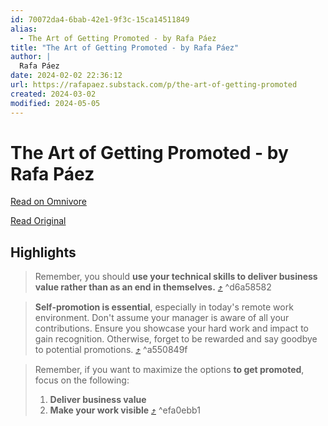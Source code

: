 ```yaml
---
id: 70072da4-6bab-42e1-9f3c-15ca14511849
alias:
  - The Art of Getting Promoted - by Rafa Páez
title: "The Art of Getting Promoted - by Rafa Páez"
author: |
  Rafa Páez
date: 2024-02-02 22:36:12
url: https://rafapaez.substack.com/p/the-art-of-getting-promoted
created: 2024-03-02
modified: 2024-05-05
---
```


# The Art of Getting Promoted - by Rafa Páez

[Read on Omnivore](https://omnivore.app/me/the-art-of-getting-promoted-by-rafa-paez-18d6bf7187e)

[Read Original](https://rafapaez.substack.com/p/the-art-of-getting-promoted)

## Highlights

> Remember, you should **use your technical skills to deliver business value rather than as an end in themselves.** [⤴️](https://omnivore.app/me/the-art-of-getting-promoted-by-rafa-paez-18d6bf7187e#d6a58582-8d78-4472-816e-e245ac638b30)  ^d6a58582

> **Self-promotion is essential**, especially in today's remote work environment. Don't assume your manager is aware of all your contributions. Ensure you showcase your hard work and impact to gain recognition. Otherwise, forget to be rewarded and say goodbye to potential promotions. [⤴️](https://omnivore.app/me/the-art-of-getting-promoted-by-rafa-paez-18d6bf7187e#a550849f-553b-4763-b3ae-1a44c2bdbb71)  ^a550849f

> Remember, if you want to maximize the options **to get promoted**, focus on the following:
> 
> 1. **Deliver business value**
> 2. **Make your work visible** [⤴️](https://omnivore.app/me/the-art-of-getting-promoted-by-rafa-paez-18d6bf7187e#efa0ebb1-427b-4510-bec4-4319eccfc58c)  ^efa0ebb1

